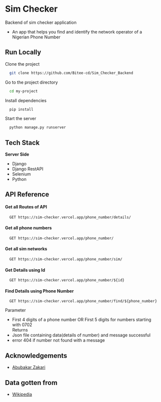 
# Sim Checker

Backend of sim checker application
- An app that helps you find and identify the network operator of a Nigerian Phone Number

## Run Locally

Clone the project

```bash
  git clone https://github.com/Bitee-cd/Sim_Checker_Backend
```

Go to the project directory

```bash
  cd my-project
```

Install dependencies

```bash
  pip install
```

Start the server

```bash
  python manage.py runserver
```


## Tech Stack

**Server Side** 
- Django
- Django RestAPI
- Selenium
- Python



## API Reference

#### Get all Routes of API

```
  GET https://sim-checker.vercel.app/phone_number/details/
```

#### Get all phone numbers

```
  GET https://sim-checker.vercel.app/phone_number/
```


#### Get all sim networks 

```
  GET https://sim-checker.vercel.app/phone_number/sim/
```



#### Get Details using Id

```
  GET https://sim-checker.vercel.app/phone_number/${id}
```

#### Find Details using Phone Number

```
  GET https://sim-checker.vercel.app/phone_number/find/${phone_number}
```

 Parameter 
 - First 4 digits of a phone number OR First 5 digits for numbers starting with 0702       
 Returns 
 - Json file containing data(details of number) and message successful
 - error 404 if number not found with a message





## Acknowledgements

 - [Abubakar Zakari](https://github.com/maesterzak)

## Data gotten from
 - [Wikipedia](https://en.wikipedia.org/wiki/Telephone_numbers_in_Nigeria)
  